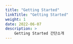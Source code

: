 ```yaml
---
title: "Getting Started"
linkTitle: "Getting Started"
weight: 1
date: 2022-06-07
description: >
    Getting Started 간단소개
---
```

